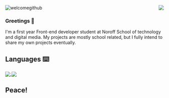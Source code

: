 ![welcomegithub](https://user-images.githubusercontent.com/49838649/172013470-a63a34c0-db4b-435a-9a3a-639986ab56d4.gif) <img align="right" src="https://c.tenor.com/kT6SqaUp2j4AAAAi/ami-fat-cat-confused.gif"></img>


### Greetings 🙏


I'm a first year Front-end developer student at Noroff School of technology and digital media. 
My projects are mostly school related, but I fully intend to share my own projects eventually. 


##  Languages ⌨️

<a href="https://github.com/anuraghazra/github-readme-stats">
  <img align="center"  src="https://github-readme-stats.vercel.app/api/top-langs/?username=Mbr90" />
</a><a href="https://github.com/anuraghazra/github-readme-stats">
  <img align="center"  src="https://github-readme-stats.vercel.app/api?username=Mbr90" />
</a>




## Peace!


<!--
**Mbr90/Mbr90** is a ✨ _special_ ✨ repository because its `README.md` (this file) appears on your GitHub profile.



Here are some ideas to get you started:

- 🔭 I’m currently working on ...
- 🌱 I’m currently learning ...
- 👯 I’m looking to collaborate on ...
- 🤔 I’m looking for help with ...
- 💬 Ask me about ...
- 📫 How to reach me: ...
- 😄 Pronouns: ...
- ⚡ Fun fact: ...
-->
